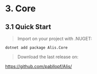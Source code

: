 # 3. Core
## 3.1 Quick Start
> Import on your project with .NUGET:
```
dotnet add package Alis.Core
```

> Download the last release on:

https://github.com/pabllopf/Alis/



